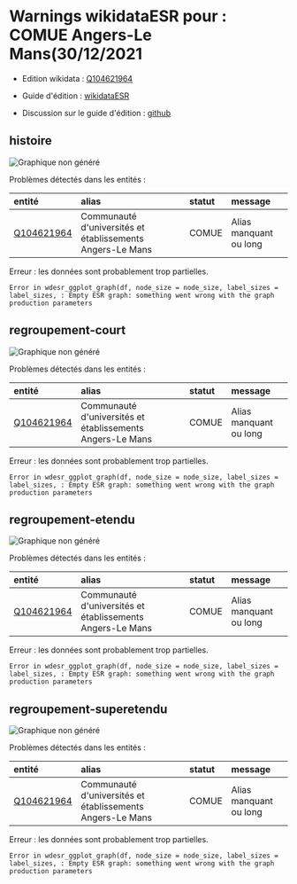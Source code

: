 Warnings wikidataESR pour : COMUE Angers-Le Mans(30/12/2021
================

- Edition wikidata : [Q104621964](https://www.wikidata.org/wiki/Q104621964)
- Guide d'édition : [wikidataESR](https://github.com/cpesr/wikidataESR/)

- Discussion sur le guide d'édition : [github](https://github.com/cpesr/wikidataESR/issues)



## histoire 

![Graphique non généré](Q104621964-histoire.png) 

Problèmes détectés dans les entités :

|entité                                                 |alias                                                     |statut |message                |
|:------------------------------------------------------|:---------------------------------------------------------|:------|:----------------------|
|[Q104621964](https://www.wikidata.org/wiki/Q104621964) |Communauté d'universités et établissements Angers-Le Mans |COMUE  |Alias manquant ou long |

 


Erreur : les données sont probablement trop partielles.
```
Error in wdesr_ggplot_graph(df, node_size = node_size, label_sizes = label_sizes, : Empty ESR graph: something went wrong with the graph production parameters

``` 



## regroupement-court 

![Graphique non généré](Q104621964-regroupement-court.png) 

Problèmes détectés dans les entités :

|entité                                                 |alias                                                     |statut |message                |
|:------------------------------------------------------|:---------------------------------------------------------|:------|:----------------------|
|[Q104621964](https://www.wikidata.org/wiki/Q104621964) |Communauté d'universités et établissements Angers-Le Mans |COMUE  |Alias manquant ou long |

 


Erreur : les données sont probablement trop partielles.
```
Error in wdesr_ggplot_graph(df, node_size = node_size, label_sizes = label_sizes, : Empty ESR graph: something went wrong with the graph production parameters

``` 



## regroupement-etendu 

![Graphique non généré](Q104621964-regroupement-etendu.png) 

Problèmes détectés dans les entités :

|entité                                                 |alias                                                     |statut |message                |
|:------------------------------------------------------|:---------------------------------------------------------|:------|:----------------------|
|[Q104621964](https://www.wikidata.org/wiki/Q104621964) |Communauté d'universités et établissements Angers-Le Mans |COMUE  |Alias manquant ou long |

 


Erreur : les données sont probablement trop partielles.
```
Error in wdesr_ggplot_graph(df, node_size = node_size, label_sizes = label_sizes, : Empty ESR graph: something went wrong with the graph production parameters

``` 



## regroupement-superetendu 

![Graphique non généré](Q104621964-regroupement-superetendu.png) 

Problèmes détectés dans les entités :

|entité                                                 |alias                                                     |statut |message                |
|:------------------------------------------------------|:---------------------------------------------------------|:------|:----------------------|
|[Q104621964](https://www.wikidata.org/wiki/Q104621964) |Communauté d'universités et établissements Angers-Le Mans |COMUE  |Alias manquant ou long |

 


Erreur : les données sont probablement trop partielles.
```
Error in wdesr_ggplot_graph(df, node_size = node_size, label_sizes = label_sizes, : Empty ESR graph: something went wrong with the graph production parameters

``` 

